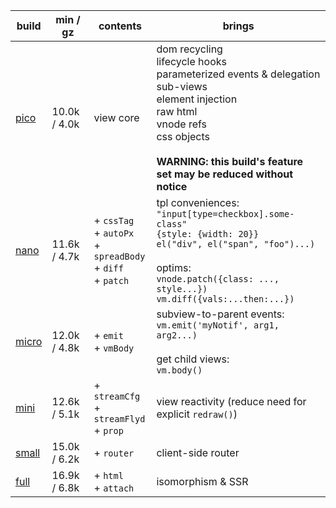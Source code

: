 | build      | min / gz     | contents                                                                | brings                                                                                                                                                                                                                      |
| ---------- | ------------ | ----------------------------------------------------------------------- | --------------------------------------------------------------------------------------------------------------------------------------------------------------------------------------------------------------------------- |
| [pico][1]  | 10.0k / 4.0k | view core                                                               | dom recycling<br>lifecycle hooks<br>parameterized events & delegation<br>sub-views<br>element injection<br>raw html<br>vnode refs<br>css objects<br><br>**WARNING: this build's feature set may be reduced without notice** |
| [nano][2]  | 11.6k / 4.7k | + `cssTag`<br>+ `autoPx`<br>+ `spreadBody`<br>+ `diff`<br>+ `patch`<br> | tpl conveniences:<br>`"input[type=checkbox].some-class"`<br>`{style: {width: 20}}`<br>`el("div", el("span", "foo")...)`<br><br>optims:<br>`vnode.patch({class: ..., style...})`<br>`vm.diff({vals:...then:...})`            |
| [micro][3] | 12.0k / 4.8k | + `emit`<br> + `vmBody`<br>                                             | subview-to-parent events:<br>`vm.emit('myNotif', arg1, arg2...)`<br><br>get child views:<br>`vm.body()`                                                                                                                     |
| [mini][4]  | 12.6k / 5.1k | + `streamCfg`<br> + `streamFlyd`<br> + `prop`<br>                       | view reactivity (reduce need for explicit `redraw()`)                                                                                                                                                                       |
| [small][5] | 15.0k / 6.2k | + `router`<br>                                                          | client-side router                                                                                                                                                                                                          |
| [full][6]  | 16.9k / 6.8k | + `html`<br> + `attach`<br>                                             | isomorphism & SSR                                                                                                                                                                                                           |

[1]: https://github.com/leeoniya/domvm/blob/2.x-dev/dist/pico/domvm.pico.min.js
[2]: https://github.com/leeoniya/domvm/blob/2.x-dev/dist/nano/domvm.nano.min.js
[3]: https://github.com/leeoniya/domvm/blob/2.x-dev/dist/micro/domvm.micro.min.js
[4]: https://github.com/leeoniya/domvm/blob/2.x-dev/dist/mini/domvm.mini.min.js
[5]: https://github.com/leeoniya/domvm/blob/2.x-dev/dist/small/domvm.small.min.js
[6]: https://github.com/leeoniya/domvm/blob/2.x-dev/dist/full/domvm.full.min.js
